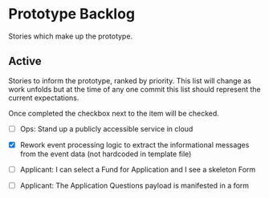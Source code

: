 # Prototype Backlog

Stories which make up the prototype.

## Active

Stories to inform the prototype, ranked by priority. This list will change as work unfolds but at
the time of any one commit this list should represent the current expectations.

Once completed the checkbox next to the item will be checked.

- [ ] Ops: Stand up a publicly accessible service in cloud

- [x] Rework event processing logic to extract the informational messages from the event data (not hardcoded in template file)

- [ ] Applicant: I can select a Fund for Application and I see a skeleton Form 

- [ ] Applicant: The Application Questions payload is manifested in a form
